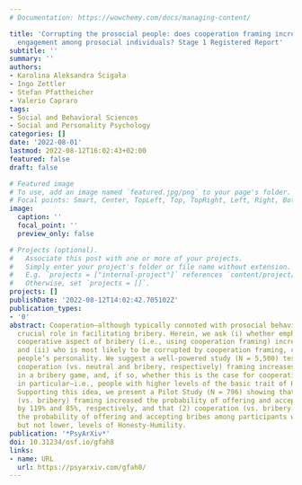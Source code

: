 ```yaml
---
# Documentation: https://wowchemy.com/docs/managing-content/

title: 'Corrupting the prosocial people: does cooperation framing increase bribery
  engagement among prosocial individuals? Stage 1 Registered Report'
subtitle: ''
summary: ''
authors:
- Karolina Aleksandra Ścigała
- Ingo Zettler
- Stefan Pfattheicher
- Valerio Capraro
tags:
- Social and Behavioral Sciences
- Social and Personality Psychology
categories: []
date: '2022-08-01'
lastmod: 2022-08-12T16:02:43+02:00
featured: false
draft: false

# Featured image
# To use, add an image named `featured.jpg/png` to your page's folder.
# Focal points: Smart, Center, TopLeft, Top, TopRight, Left, Right, BottomLeft, Bottom, BottomRight.
image:
  caption: ''
  focal_point: ''
  preview_only: false

# Projects (optional).
#   Associate this post with one or more of your projects.
#   Simply enter your project's folder or file name without extension.
#   E.g. `projects = ["internal-project"]` references `content/project/deep-learning/index.md`.
#   Otherwise, set `projects = []`.
projects: []
publishDate: '2022-08-12T14:02:42.705102Z'
publication_types:
- '0'
abstract: Cooperation—although typically connoted with prosocial behaviour—plays a
  crucial role in facilitating bribery. Herein, we ask (i) whether emphasizing the
  cooperative aspect of bribery (i.e., using cooperation framing) increases bribery,
  and (ii) who is most likely to be corrupted by cooperation framing, considering
  people’s personality. We suggest a well-powered study (N = 5,500) testing whether
  cooperation (vs. neutral and bribery, respectively) framing increases bribery engagement
  in a bribery game, and, if so, whether this is the case for cooperative individuals
  in particular—i.e., people with higher levels of the basic trait of Honesty-Humility.
  Supporting this idea, we present a Pilot Study (N = 796) showing that (1) cooperation
  (vs. bribery) framing increased the probability of offering and accepting bribes
  by 119% and 85%, respectively, and that (2) cooperation (vs. bribery) framing increased
  the probability of offering and accepting bribes among participants with higher,
  but not lower, levels of Honesty-Humility.
publication: '*PsyArXiv*'
doi: 10.31234/osf.io/gfah8
links:
- name: URL
  url: https://psyarxiv.com/gfah8/
---
```

